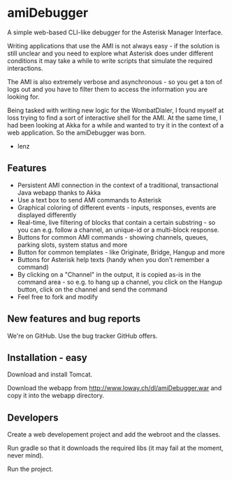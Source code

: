 amiDebugger
===========

A simple web-based CLI-like debugger for the Asterisk Manager Interface.

Writing applications that use the AMI is not always easy - if the solution
is still unclear and you need to explore what Asterisk does under different 
conditions it may take a while to write scripts that simulate the required interactions.

The AMI is also extremely verbose and asynchronous - so you get a ton of logs
out and you have to filter them to access the information you are looking for.

Being tasked with writing new logic for the WombatDialer, I found myself at loss
trying to find a sort of interactive shell for the AMI. At the same time, I had 
been looking at Akka for a while and wanted to try it in the context of a web 
application. So the amiDebugger was born.

   - lenz


Features
--------

* Persistent AMI connection in the context of a traditional, transactional Java 
  webapp thanks to Akka
* Use a text box to send AMI commands to Asterisk
* Graphical coloring of different events - inputs, responses, events are displayed 
  differently
* Real-time, live filtering of blocks that contain a certain substring - so you can e.g. follow
  a channel, an unique-id or a multi-block response.
* Buttons for common AMI commands - showing channels, queues, parking slots, system
  status and more
* Button for common templates - like Originate, Bridge, Hangup and more
* Buttons for Asterisk help texts (handy when you don't remember a command)
* By clicking on a "Channel" in the output, it is copied as-is in the command area - so e.g. 
  to hang up a channel, you click on the Hangup button, click on the channel and
  send the command
* Feel free to fork and modify

New features and bug reports
----------------------------

We're on GitHub. Use the bug tracker GitHub offers.


Installation - easy
-------------------

Download and install Tomcat.

Download the webapp from http://www.loway.ch/dl/amiDebugger.war and copy it into the
webapp directory.


Developers
----------

Create a web developement project and add the webroot and the classes.

Run gradle so that it downloads the required libs (it may fail at the moment, never mind).

Run the project.


